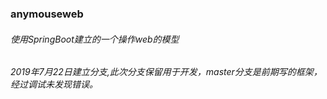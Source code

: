 ### anymouseweb
###### 使用SpringBoot建立的一个操作web的模型
###### 2019年7月22日建立分支,此次分支保留用于开发，master分支是前期写的框架，经过调试未发现错误。
